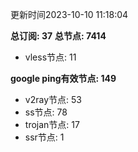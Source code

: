 更新时间2023-10-10 11:18:04

**总订阅: 37**
**总节点: 7414**
- vless节点: 11

**google ping有效节点: 149**
- v2ray节点: 53
- ss节点: 78
- trojan节点: 17
- ssr节点: 1
